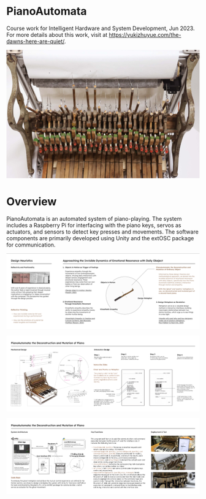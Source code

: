 # PianoAutomata
Course work for Intelligent Hardware and System Development, Jun 2023. For more details about this work, visit at https://yukizhuyue.com/the-dawns-here-are-quiet/.


![Project Cover Image](cover/cover.jpg)


# Overview
PianoAutomata is an automated system of piano-playing. The system includes a Raspberry Pi for interfacing with the piano keys, servos as actuators, and sensors to detect key presses and movements. The software components are primarily developed using Unity and the extOSC package for communication.

![Introduction](cover/intro.png)

![Interaction](cover/interaction.png)

![System Architecture](cover/system_architecture.png)
